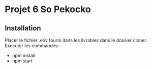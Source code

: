 # Projet 6 So Pekocko

## Installation

Placer le fichier .env fourni dans les livrables dans le dossier cloner.  
Executer les commandes:

- npm install
- npm start
